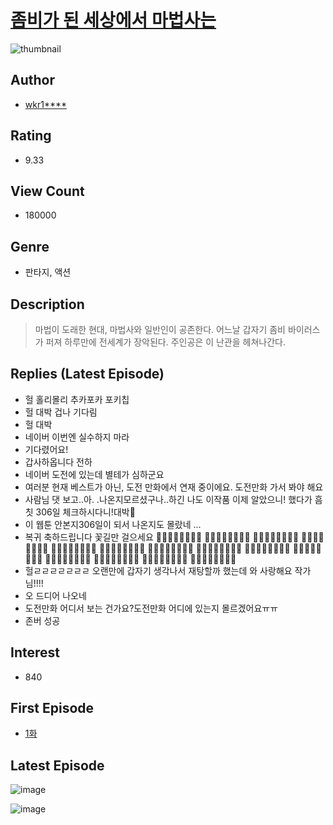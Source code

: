 # [좀비가 된 세상에서 마법사는](https://comic.naver.com/bestChallenge/list?titleId=733951)
![thumbnail](https://image-comic.pstatic.net/user_contents_data/challenge_comic/2019/09/15/321497/thumbnail_202x164c7bbaa51_3d0a_47e2_97ec_d8b3f2c55e1b_00002458.JPEG)

## Author
- [wkr1****](https://comic.naver.com/artistTitle?id=321497)

## Rating
- 9.33

## View Count
- 180000

## Genre
- 판타지, 액션

## Description
> 마법이 도래한 현대, 마법사와 일반인이 공존한다. 어느날 갑자기 좀비 바이러스가 퍼져 하루만에 전세계가 장악된다. 주인공은 이 난관을 헤쳐나간다.

## Replies (Latest Episode)
- 헐 홀리몰리 추카포카 포키칩
- 헐 대박 겁나 기다림
- 헐 대박
- 네이버 이번엔 실수하지 마라
- 기다렸어요!
- 갑사하옵니다 전하
- 네이버 도전에 있는데 별테가 심하군요
- 여러분 현재 베스트가 아닌, 도전 만화에서 연재 중이에요. 도전만화 가서 봐야 해요
- 사람님 댓 보고..아. .나온지모르셨구나..하긴 나도 이작품 이제 알았으니! 했다가 흠칫 306일 체크하시다니!대박🙊
- 이 웹툰 안본지306일이 되서 나온지도 몰랐네 ...
- 복귀 축하드립니다 꽃길만 걸으세요 🌷🌷🌷🌷🌷🌷🌷🌷 🌷🌷🌷🌷🌷🌷🌷🌷 🌷🌷🌷🌷🌷🌷🌷🌷 🌷🌷🌷🌷🌷🌷🌷🌷 🌷🌷🌷🌷🌷🌷🌷🌷 🌷🌷💮🌷💮💮💮🌷 🌷🌷🌷🌷🌷🌷🌷🌷 🌷🌷🌷🌷🌷🌷🌷🌷 🌷🌷🌷🌷🌷🌷🌷🌷 🌷🌷🌷🌷🌷🌷🌷🌷 🌷🌷🌷🌷🌷🌷🌷🌷 🌷🌷🌷🌷🌷🌷🌷🌷 🌷🌷🌷🌷🌷🌷🌷🌷 🌷🌷🌷🌷🌷🌷🌷🌷
- 헐ㄹㄹㄹㄹㄹㄹㄹ 오랜만에 갑자기 생각나서 재탕할까 했는데 와 사랑해요 작가님!!!!
- 오 드디어 나오네
- 도전만화 어디서 보는 건가요?도전만화 어디에 있는지 몰르겠어요ㅠㅠ
- 존버 성공

## Interest
- 840

## First Episode
- [1화](https://comic.naver.com/bestChallenge/detail?titleId=733951&no=1)

## Latest Episode
![image](https://image-comic.pstatic.net/user_contents_data/challenge_comic/2021/01/29/321497/upload_7292560788179608883.jpeg)

![image](https://image-comic.pstatic.net/user_contents_data/challenge_comic/2021/01/29/321497/upload_7018078507967722854.jpeg)
